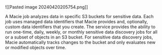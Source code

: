 ![[Pasted image 20240420205754.png]]

A Macie job analyzes data in specific S3 buckets for sensitive data. Each job uses managed data identifiers that Macie provides and, optionally, custom data identifiers that you create. The service provides the ability to run one-time, daily, weekly, or monthly sensitive data discovery jobs for all or a subset of objects in an S3 bucket. For sensitive data discovery jobs, Macie automatically tracks changes to the bucket and only evaluates new or modified objects over time.